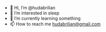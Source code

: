 - 👋 Hi, I’m @hudabrilian
- 👀 I’m interested in sleep
- 🌱 I’m currently learning something
- 📫 How to reach me hudabrilian@gmail.com

<!---
hudabrilian/hudabrilian is a ✨ special ✨ repository because its `README.md` (this file) appears on your GitHub profile.
You can click the Preview link to take a look at your changes.
--->
